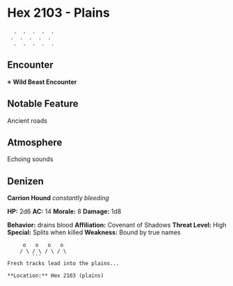 # Hex 2103 - Plains
```
  .  .  .  .  .
 .  .  .  .  .
  .  .  .  .  .
```

## Encounter

※ **Wild Beast Encounter**

## Notable Feature

Ancient roads

## Atmosphere

Echoing sounds

## Denizen

**Carrion Hound**
*constantly bleeding*

**HP:** 2d6 **AC:** 14 **Morale:** 8
**Damage:** 1d8

**Behavior:** drains blood
**Affiliation:** Covenant of Shadows
**Threat Level:** High
**Special:** Splits when killed
**Weakness:** Bound by true names

```
     o   o   o   o
    / \ / \ / \ / \
        ```
Fresh tracks lead into the plains...

**Location:** Hex 2103 (plains)
